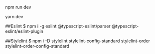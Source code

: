 npm run dev

yarn dev

##Eslint
$ npm i -g eslint @typescript-eslint/parser @typescript-eslint/eslint-plugin

##Stylelint 
$ npm i -D stylelint stylelint-config-standard stylelint-order stylelint-order-config-standard


